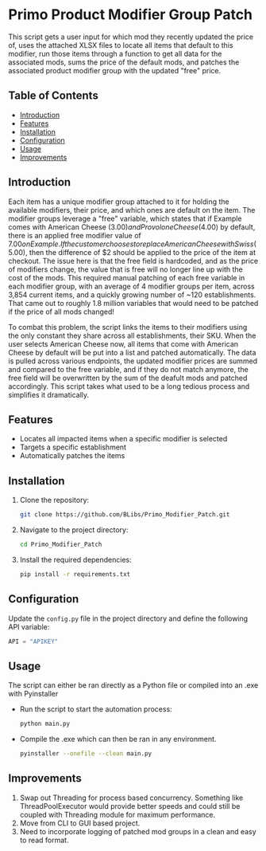 # Primo Product Modifier Group Patch

This script gets a user input for which mod they recently updated the price of, uses the attached XLSX files to locate all items that default to this modifier, run those items through a function to get all data for the associated mods, sums the price of the default mods, and patches the associated product modifier group with the updated "free" price.

## Table of Contents

- [Introduction](#introduction)
- [Features](#features)
- [Installation](#installation)
- [Configuration](#configuration)
- [Usage](#usage)
- [Improvements](#improvements)

## Introduction

Each item has a unique modifier group attached to it for holding the available modifiers, their price, and which ones are default on the item. The modifier groups leverage a "free" variable, which states that if Example comes with American Cheese ($3.00) and Provolone Cheese ($4.00) by default, there is an applied free modifier value of $7.00 on Example. If the customer chooses to replace American Cheese with Swiss ($5.00), then the difference of $2 should be applied to the price of the item at checkout. The issue here is that the free field is hardcoded, and as the price of modifiers change, the value that is free will no longer line up with the cost of the mods. This required manual patching of each free variable in each modifier group, with an average of 4 modifier groups per item, across 3,854 current items, and a quickly growing number of ~120 establishments. That came out to roughly 1.8 million variables that would need to be patched if the price of all mods changed! 

To combat this problem, the script links the items to their modifiers using the only constant they share across all establishments, their SKU. When the user selects American Cheese now, all items that come with American Cheese by default will be put into a list and patched automatically. The data is pulled across various endpoints, the updated modifier prices are summed and compared to the free variable, and if they do not match anymore, the free field will be overwritten by the sum of the deafult mods and patched accordingly. This script takes what used to be a long tedious process and simplifies it dramatically. 

## Features

- Locates all impacted items when a specific modifier is selected
- Targets a specific establishment
- Automatically patches the items 

## Installation

1. Clone the repository:
    ```sh
    git clone https://github.com/BLibs/Primo_Modifier_Patch.git
    ```
2. Navigate to the project directory:
    ```sh
    cd Primo_Modifier_Patch
    ```
3. Install the required dependencies:
    ```sh
    pip install -r requirements.txt
    ```

## Configuration

Update the `config.py` file in the project directory and define the following API variable:

```python
API = "APIKEY"
```

## Usage 

The script can either be ran directly as a Python file or compiled into an .exe with Pyinstaller
- Run the script to start the automation process:
    ```sh
    python main.py
    ```
- Compile the .exe which can then be ran in any environment.
    ```sh
    pyinstaller --onefile --clean main.py

## Improvements

1. Swap out Threading for process based concurrency. Something like ThreadPoolExecutor would provide better speeds and could still be coupled with Threading module for maximum performance.
2. Move from CLI to GUI based project.
3. Need to incorporate logging of patched mod groups in a clean and easy to read format. 
